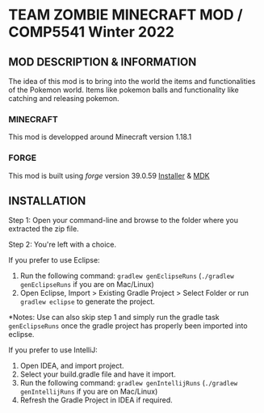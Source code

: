 # TEAM ZOMBIE MINECRAFT MOD / COMP5541 Winter 2022

## MOD DESCRIPTION & INFORMATION

The idea of this mod is to bring into the world the items and functionalities of the Pokemon world. Items like pokemon balls and functionality like catching and releasing pokemon. 


### MINECRAFT

This mod is developped around Minecraft version 1.18.1

### FORGE

This mod is built using *forge* version 39.0.59
[Installer](https://adfoc.us/serve/sitelinks/?id=271228&url=https://maven.minecraftforge.net/net/minecraftforge/forge/1.18.1-39.0.59/forge-1.18.1-39.0.59-installer.jar) & [MDK](https://adfoc.us/serve/sitelinks/?id=271228&url=https://maven.minecraftforge.net/net/minecraftforge/forge/1.18.1-39.0.59/forge-1.18.1-39.0.59-mdk.zip)


## INSTALLATION

Step 1: Open your command-line and browse to the folder where you extracted the zip file.

Step 2: You're left with a choice.

If you prefer to use Eclipse:
1. Run the following command: `gradlew genEclipseRuns` (`./gradlew genEclipseRuns` if you are on Mac/Linux)
2. Open Eclipse, Import > Existing Gradle Project > Select Folder 
   or run `gradlew eclipse` to generate the project.
 
*Notes: Use can also skip step 1 and simply run the gradle task `genEclipseRuns` once the gradle project has properly been imported into eclipse.

If you prefer to use IntelliJ:
1. Open IDEA, and import project.
2. Select your build.gradle file and have it import.
3. Run the following command: `gradlew genIntellijRuns` (`./gradlew genIntellijRuns` if you are on Mac/Linux)
4. Refresh the Gradle Project in IDEA if required.
